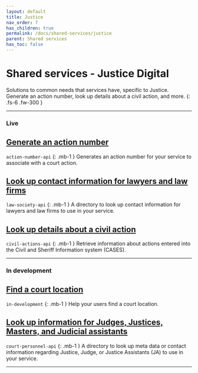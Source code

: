 ```yaml
---
layout: default
title: Justice
nav_order: 7
has_children: true
permalink: /docs/shared-services/justice
parent: Shared services
has_toc: false
---
```


# Shared services - Justice Digital

Solutions to common needs that services have, specific to Justice. Generate an action number, look up details about a civil action, and more.
{: .fs-6 .fw-300 }

---

### Live
## [Generate an action number](https://twjeffery.github.io/DIO-test-2/docs/shared-service/Justice/generate-an-action-number/)
`action-number-api`
{: .mb-1 }
Generates an action number for your service to associate with a court action.

## [Look up contact information for lawyers and law firms](https://twjeffery.github.io/DIO-test-2/docs/shared-service/Justice/look-up-contact-information-for-lawyers-and-law-firms/)
`law-society-api`
{: .mb-1 }
A directory to look up contact information for lawyers and law firms to use in your service.

## [Look up details about a civil action](https://twjeffery.github.io/DIO-test-2/docs/shared-service/Justice/look-up-details-about-a-civil-action/)
`civil-actions-api`
{: .mb-1 }
Retrieve information about actions entered into the Civil and Sheriff Information system (CASES).
<br>

---

### In development
## [Find a court location](https://twjeffery.github.io/DIO-test-2/docs/shared-service/Justice/find-a-court-location/)
`in-development`
{: .mb-1 }
Help your users find a court location.

## [Look up information for Judges, Justices, Masters, and Judicial assistants](https://twjeffery.github.io/DIO-test-2/docs/shared-service/Justice/justice-ja-shared-directory/)
`court-personnel-api`
{: .mb-1 }
A directory to look up meta data or contact information regarding Justice, Judge, or Justice Assistants (JA) to use in your service.

---
